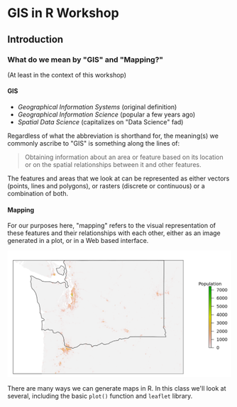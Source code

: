 GIS in R Workshop
=================

## Introduction

### What do we mean by "GIS" and "Mapping?" 
(At least in the context of this workshop)

#### __GIS__
* _Geographical Information Systems_ (original definition)
* _Geographical Information Science_ (popular a few years ago)
* _Spatial Data Science_ (capitalizes on "Data Science" fad)

Regardless of what the abbreviation is shorthand for, the meaning(s) we commonly ascribe to "GIS" is something along the lines of:

> Obtaining information about an area or feature based on its location or on the spatial relationships between it and other features.

The features and areas that we look at can be represented as either vectors (points, lines and polygons), or rasters (discrete or continuous) or a combination of both.

#### __Mapping__
For our purposes here, "mapping" refers to the visual representation of these features and their relationships with each other, either as an image generated in a plot, or in a Web based interface.

![Population Raster](https://github.com/lagerratrobe/GIS_IN_R_WORKSHOP/blob/main/images/WA_pop_raster.png?raw=true)

There are many ways we can generate maps in R.  In this class we'll look at several, including the basic `plot()` function and `leaflet` library.
